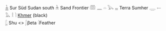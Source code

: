 [𓇓](𓇓) Sur Süd Sudan south 𓇔 Sand Frontier 𓏅 𓈖 𓏏 𓅂 𓈇   Terra Sumher 𓇾 𓍿 𓅓 𓎛 𓌙  [Khmer](Khmer) (black)  
[𓆄](𓆄) Shu <> 𓆄βeta 𓇋Feather